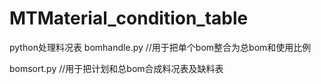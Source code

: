 # MTMaterial_condition_table
python处理料况表
bomhandle.py //用于把单个bom整合为总bom和使用比例

bomsort.py   //用于把计划和总bom合成料况表及缺料表
